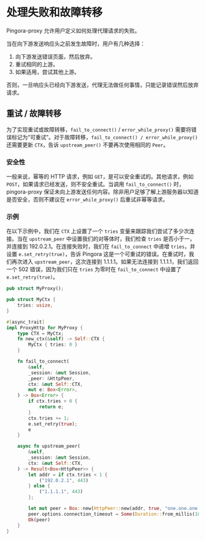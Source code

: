 # 处理失败和故障转移

Pingora-proxy 允许用户定义如何处理代理请求的失败。

当在向下游发送响应头之前发生故障时，用户有几种选择：
1. 向下游发送错误页面，然后放弃。
2. 重试相同的上游。
3. 如果适用，尝试其他上游。

否则，一旦响应头已经向下游发送，代理无法做任何事情，只能记录错误然后放弃请求。

## 重试 / 故障转移
为了实现重试或故障转移，`fail_to_connect()` / `error_while_proxy()` 需要将错误标记为“可重试”。对于故障转移，`fail_to_connect() / error_while_proxy()` 还需要更新 `CTX`，告诉 `upstream_peer()` 不要再次使用相同的 `Peer`。

### 安全性
一般来说，幂等的 HTTP 请求，例如 `GET`，是可以安全重试的。其他请求，例如 `POST`，如果请求已经发送，则不安全重试。当调用 `fail_to_connect()` 时，pingora-proxy 保证未向上游发送任何内容。除非用户足够了解上游服务器以知道是否安全，否则不建议在 `error_while_proxy()` 后重试非幂等请求。

### 示例
在以下示例中，我们在 `CTX` 上设置了一个 `tries` 变量来跟踪我们尝试了多少次连接。当在 `upstream_peer` 中设置我们的对等体时，我们检查 `tries` 是否小于一，并连接到 192.0.2.1。在连接失败时，我们在 `fail_to_connect` 中递增 `tries`，并设置 `e.set_retry(true)`，告诉 Pingora 这是一个可重试的错误。在重试时，我们再次进入 `upstream_peer`，这次连接到 1.1.1.1。如果无法连接到 1.1.1.1，我们返回一个 502 错误，因为我们只在 `tries` 为零时在 `fail_to_connect` 中设置了 `e.set_retry(true)`。

```Rust
pub struct MyProxy();

pub struct MyCtx {
    tries: usize,
}

#[async_trait]
impl ProxyHttp for MyProxy {
    type CTX = MyCtx;
    fn new_ctx(&self) -> Self::CTX {
        MyCtx { tries: 0 }
    }

    fn fail_to_connect(
        &self,
        _session: &mut Session,
        _peer: &HttpPeer,
        ctx: &mut Self::CTX,
        mut e: Box<Error>,
    ) -> Box<Error> {
        if ctx.tries > 0 {
            return e;
        }
        ctx.tries += 1;
        e.set_retry(true);
        e
    }

    async fn upstream_peer(
        &self,
        _session: &mut Session,
        ctx: &mut Self::CTX,
    ) -> Result<Box<HttpPeer>> {
        let addr = if ctx.tries < 1 {
            ("192.0.2.1", 443)
        } else {
            ("1.1.1.1", 443)
        };

        let mut peer = Box::new(HttpPeer::new(addr, true, "one.one.one.one".to_string()));
        peer.options.connection_timeout = Some(Duration::from_millis(100));
        Ok(peer)
    }
}
```